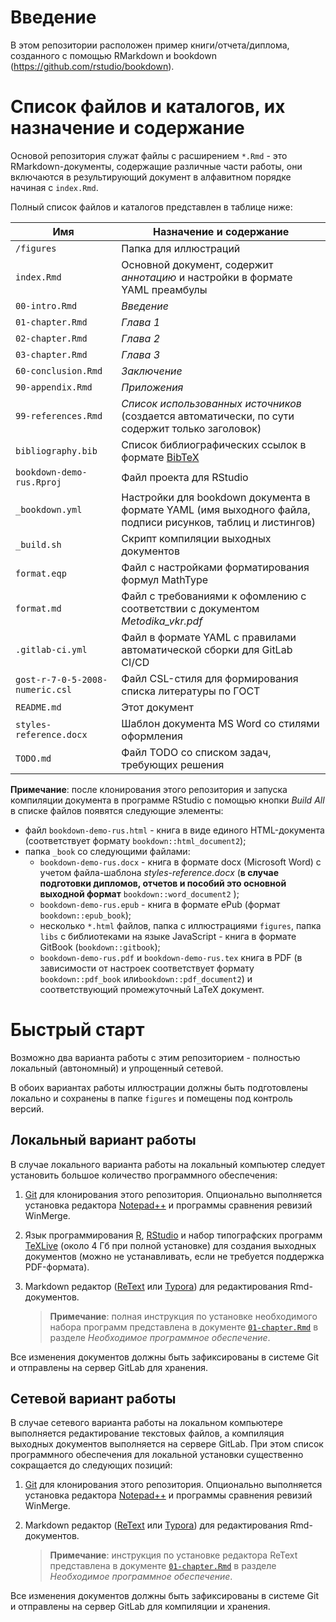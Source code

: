 # Введение

В этом репозитории расположен пример книги/отчета/диплома, созданного с помощью RMarkdown и bookdown (https://github.com/rstudio/bookdown).

# Список файлов и каталогов, их назначение и содержание

Основой репозитория служат файлы с расширением `*.Rmd` - это RMarkdown-документы, содержащие различные части работы, они включаются в результирующий документ в алфавитном порядке начиная с `index.Rmd`.

Полный список файлов и каталогов представлен в таблице ниже:

| Имя  | Назначение и содержание |
| --------- | ----------------------- |
| `/figures` | Папка для иллюстраций |
| `index.Rmd` | Основной документ, содержит *аннотацию* и настройки в формате YAML преамбулы |
| `00-intro.Rmd` | *Введение* |
| `01-chapter.Rmd` | *Глава 1* |
| `02-chapter.Rmd` | *Глава 2* |
| `03-chapter.Rmd` | *Глава 3* |
| `60-conclusion.Rmd` | *Заключение* |
| `90-appendix.Rmd` | *Приложения* |
| `99-references.Rmd` | *Список использованных источников* (создается автоматически, по сути содержит только заголовок) |
| `bibliography.bib` | Список библиографических ссылок в формате [BibTeX](https://ru.wikipedia.org/wiki/BibTeX) |
| `bookdown-demo-rus.Rproj` | Файл проекта для RStudio |
| `_bookdown.yml` | Настройки для bookdown документа в формате YAML (имя выходного файла, подписи рисунков, таблиц и листингов) |
| `_build.sh` | Скрипт компиляции выходных документов |
| `format.eqp` | Файл с настройками форматирования формул MathType |
| `format.md` | Файл с требованиями к офомлению с соответствии с документом *Metodika_vkr.pdf* |
| `.gitlab-ci.yml` | Файл в формате YAML с правилами автоматической сборки для GitLab CI/CD |
| `gost-r-7-0-5-2008-numeric.csl` | Файл CSL-стиля для  формирования списка литературы по ГОСТ |
| `README.md` | Этот документ |
| `styles-reference.docx` | Шаблон документа MS Word со стилями оформления |
| `TODO.md` | Файл TODO со списком задач, требующих решения |

**Примечание**: после клонирования этого репозитория и запуска компиляции документа в программе RStudio с помощью кнопки *Build All* в списке файлов появятся следующие элементы:

* файл `bookdown-demo-rus.html` - книга в виде единого HTML-документа (соответствует формату  `bookdown::html_document2`);
* папка `_book` со следующими файлами:
  * `bookdown-demo-rus.docx` - книга в формате docx (Microsoft Word) с учетом файла-шаблона *styles-reference.docx* (**в случае подготовки дипломов, отчетов и пособий это основной выходной формат** `bookdown::word_document2` );
  * `bookdown-demo-rus.epub`  - книга в формате ePub (формат `bookdown::epub_book`);
  * несколько `*.html` файлов, папка с иллюстрациями `figures`, папка  `libs` с библиотеками на языке JavaScript - книга в формате GitBook (`bookdown::gitbook`);
  * `bookdown-demo-rus.pdf` и `bookdown-demo-rus.tex`  книга в PDF (в зависимости от настроек соответствует формату `bookdown::pdf_book` или`bookdown::pdf_document2`) и соответствующий промежуточный LaTeX документ.

# Быстрый старт

Возможно два варианта работы с этим репозиторием - полностью локальный (автономный) и упрощенный сетевой.

В обоих вариантах работы иллюстрации должны быть подготовлены локально и сохранены в папке `figures` и помещены под контроль версий.

## Локальный вариант работы

В случае локального варианта работы на локальный компьютер следует установить большое количество программного обеспечения:

1. [Git](https://git-scm.com/download) для клонирования этого репозитория. Опционально выполняется установка редактора [Notepad++](https://notepad-plus-plus.org/download/)  и программы сравнения ревизий WinMerge.
2. Язык программирования [R](https://cran.r-project.org/bin/windows/base/R-3.4.3-win.exe), [RStudio](https://www.rstudio.com/products/rstudio/download/#download) и набор типографских программ [TeXLive](http://mirror.ctan.org/systems/texlive/tlnet/install-tl-windows.exe) (около 4 Гб при полной установке) для создания выходных документов (можно не устанавливать, если не требуется поддержка PDF-формата).
3. Markdown редактор ([ReText](https://github.com/retext-project/retext) или [Typora](https://typora.io)) для редактирования Rmd-документов.

    >  **Примечание**: полная инструкция по установке необходимого набора программ представлена в документе [`01-chapter.Rmd`](01-chapter.Rmd) в разделе *Необходимое программное обеспечение*.

Все изменения документов должны быть зафиксированы в системе Git и отправлены на сервер GitLab для хранения.

## Сетевой вариант работы

В случае сетевого варианта работы на локальном компьютере выполняется редактирование текстовых файлов, а компиляция выходных документов выполняется на сервере GitLab. При этом список программного обеспечения для локальной установки существенно сокращается до следующих позиций:

1. [Git](https://git-scm.com/download) для клонирования этого репозитория. Опционально выполняется установка редактора [Notepad++](https://notepad-plus-plus.org/download/)  и программы сравнения ревизий WinMerge.
2. Markdown редактор ([ReText](https://github.com/retext-project/retext) или [Typora](https://typora.io)) для редактирования Rmd-документов.

     > **Примечание**: инструкция по установке редактора ReText представлена в документе [`01-chapter.Rmd`](01-chapter.Rmd) в разделе *Необходимое программное обеспечение*.

Все изменения документов должны быть зафиксированы в системе Git и отправлены на сервер GitLab для компиляции и хранения.